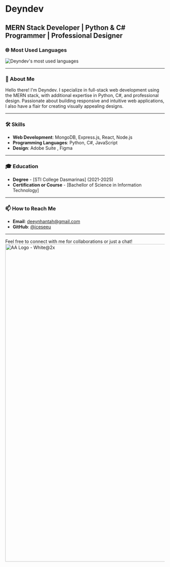 # Deyndev

## MERN Stack Developer | Python & C# Programmer | Professional Designer

### 🌐 Most Used Languages
![Deyndev's most used languages](https://github-readme-stats.vercel.app/api/top-langs/?username=deyndev&layout=compact&theme=vue)


---

### 👋 About Me
Hello there! I'm Deyndev. I specialize in full-stack web development using the MERN stack, with additional expertise in Python, C#, and professional design. Passionate about building responsive and intuitive web applications, I also have a flair for creating visually appealing designs.

---

### 🛠️ Skills
- **Web Development**: MongoDB, Express.js, React, Node.js
- **Programming Languages**: Python, C#, JavaScript
- **Design**: Adobe Suite , Figma

---

### 🎓 Education
- **Degree** - [STI College Dasmarinas] (2021-2025)
- **Certification or Course** - [Bachellor of Science in Information Technology]

---

### 📫 How to Reach Me
- **Email**: deeynhantah@gmail.com
- **GitHub**: [@iceseeu](https://github.com/deyndev/)

---

Feel free to connect with me for collaborations or just a chat!
<img width="1000" alt="AA Logo - White@2x" src="https://github.com/deyndev/deyndev/assets/78830982/383e673a-8066-4403-8cf0-ddd16edb0811">

